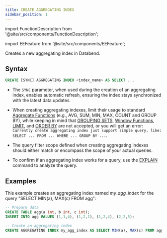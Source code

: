 ```yaml
---
title: CREATE AGGREGATING INDEX
sidebar_position: 1
---
```


import FunctionDescription from '@site/src/components/FunctionDescription';

<FunctionDescription description="Introduced or updated: v1.2.151"/>

import EEFeature from '@site/src/components/EEFeature';

<EEFeature featureName='AGGREGATING INDEX'/>

Creates a new aggregating index in Databend.

## Syntax

```sql
CREATE [SYNC] AGGREGATING INDEX <index_name> AS SELECT ...
```

- The `SYNC` parameter, when used during the creation of an aggregating index, enables automatic refresh, ensuring the index stays synchronized with the latest data updates.

- When creating aggregating indexes, limit their usage to standard [Aggregate Functions](../../../20-sql-functions/07-aggregate-functions/index.md) (e.g., AVG, SUM, MIN, MAX, COUNT and GROUP BY), while keeping in mind that [GROUPING SETS](../../20-query-syntax/07-query-group-by-grouping-sets.md), [Window Functions](../../../20-sql-functions/08-window-functions/index.md), [LIMIT](../../20-query-syntax/01-query-select.md#limit-clause), and [ORDER BY](../../20-query-syntax/01-query-select.md#order-by-clause) are not accepted, or you will get an error: `Currently create aggregating index just support simple query, like: SELECT ... FROM ... WHERE ... GROUP BY ...`.

- The query filter scope defined when creating aggregating indexes should either match or encompass the scope of your actual queries.

- To confirm if an aggregating index works for a query, use the [EXPLAIN](../../40-explain-cmds/explain.md) command to analyze the query.

## Examples

This example creates an aggregating index named *my_agg_index* for the query "SELECT MIN(a), MAX(c) FROM agg":

```sql
-- Prepare data
CREATE TABLE agg(a int, b int, c int);
INSERT INTO agg VALUES (1,1,4), (1,2,1), (1,2,4), (2,2,5);

-- Create an aggregating index
CREATE AGGREGATING INDEX my_agg_index AS SELECT MIN(a), MAX(c) FROM agg;
```